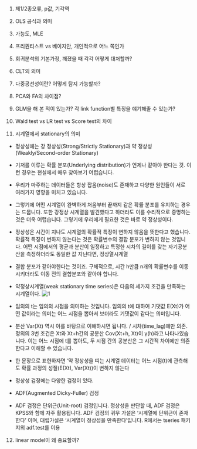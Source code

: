 1. 제1/2종오류, p값, 기각역

2. OLS 공식과 의미

3. 가능도, MLE

4. 프리퀀티스트 vs 베이지안, 개인적으로 어느 쪽인가

5. 회귀분석의 기본가정, 깨졌을 때 각각 어떻게 대처할까?

6. CLT의 의미

7. 다중공선성이란? 어떻게 탐지 가능할까?

8. PCA와 FA의 차이점?

9. GLM을 해 본 적이 있는가? 각 link function별 특징을 얘기해줄 수 있는가?

10. Wald test vs LR test vs Score test의 차이

11. 시계열에서 stationary의 의미
- 정상성에는 강 정상성(Strong/Strictly Stationary)과 약 정상성(Weakly/Second-order Stationary)
- 기저를 이루는 확률 분포(Underlying distribution)가 언제나 같아야 한다는 것. 이런 경우는 현실에서 매우 찾아보기 어렵습니다. 
- 우리가 마주하는 데이터들은 항상 잡음(noise)도 존재하고 다양한 원인들이 서로 여러가지 영향을 미치고 있습니다. 
- 그렇기에 어떤 시계열이 완벽하게 처음부터 끝까지 같은 확률 분포를 유지하는 경우는 드뭅니다. 또한 강정상 시계열을 발견했다고 하더라도 이를 수리적으로 증명하는 것은 더욱 어렵습니다. 그렇기에 우리에게 필요한 것은 바로 약 정상성이다.

- 정상성은 시간이 지나도 시계열의 확률적 특징이 변하지 않음을 뜻한다고 했습니다. 확률적 특징이 변하지 않는다는 것은 확률변수의 결합 분포가 변하지 않는 것입니다. 어떤 시점에서의 평균과 분산이 일정하고 특정한 시차의 길이를 갖는 자기공분산을 측정하더라도 동일한 값 지닌다면, 정상열시계열
- 결합 분포가 같아야한다는 것이죠. 구체적으로, 시간 h만큼 n개의 확률변수를 이동시키더라도 이동 전의 결합분포와 같아야 합니다.

- 약정상시계열(weak stationary time series)은 다음의 세가지 조건을 만족하는 시계열이다.
![1](https://github.com/jaeb0129/baseball/assets/63768509/58b41381-ae70-4526-9446-c38bf942dc62)
- 임의의 t는 임의의 시점을 의미하는 것입니다. 임의의 t에 대하여 기댓값 E(Xt)가 어떤 값이라는 의미는 어느 시점을 뽑아서 보더라도 기댓값이 같다는 의미입니다.
- 분산 Var(Xt) 역시 이를 바탕으로 이해하시면 됩니다. / 시차(time_lag)에만 의존. 정의의 3번 조건은 Xt와 Xt+h간의 공분산 Cov(Xt+h, Xt)이 γ(h)라고 나타나있습니다. 이는 어느 시점에 t를 뽑아도, 두 시점 간의 공분산은 그 시간적 차이에만 의존한다고 이해할 수 있습니다.
- 한 문장으로 표현하자면 ‘약 정상성을 띠는 시계열 데이터는 어느 시점(t)에 관측해도 확률 과정의 성질(E(Xt), Var(Xt))이 변하지 않는다

- 정상성 검정에는 다양한 검정이 있다.
- ADF(Augmented Dicky-Fuller) 검정
- ADF 검정은 단위근(Unit-root) 검정입니다. 정상성을 판단할 때, ADF 검정은 KPSS와 함께 자주 활용됩니다. ADF 검정의 귀무 가설은 ‘시계열에 단위근이 존재한다’ 이며, 대립가설은 ‘시계열이 정상성을 만족한다’입니다. R에서는 tseries 패키지의 adf.test를 이용

12. linear model이 왜 중요할까?
